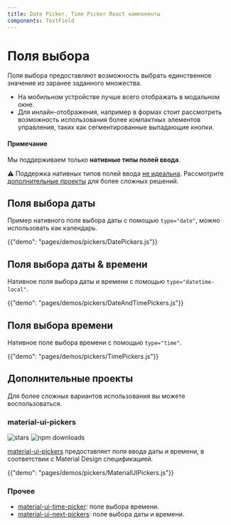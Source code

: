 ```yaml
---
title: Date Picker, Time Picker React компоненты
components: TextField
---
```

# Поля выбора

<p class="description">Поля выбора предоставляют возможность выбрать единственное значение из заранее заданного множества.</p>

- На мобильном устройстве лучше всего отображать в модальном окне.
- Для инлайн-отображения, например в формах стоит рассмотреть возможность использования более компактных элементов управления, таких как сегментированные выпадающие кнопки.

#### Примечание

Мы поддерживаем только **нативные типы полей ввода**.

⚠️ Поддержка нативных типов полей ввода [не идеальна](https://caniuse.com/#feat=input-datetime). Рассмотрите [дополнительные проекты](#complementary-projects) для более сложных решений.

## Поля выбора даты

Пример нативного поля выбора даты с помощью `type="date"`, можно использовать как календарь.

{{"demo": "pages/demos/pickers/DatePickers.js"}}

## Поля выбора даты & времени

Нативное поля выбора даты и времени с помощью `type="datetime-local"`.

{{"demo": "pages/demos/pickers/DateAndTimePickers.js"}}

## Поля выбора времени

Нативное поле выбора времени с помощью `type="time"`.

{{"demo": "pages/demos/pickers/TimePickers.js"}}

## Дополнительные проекты

Для более сложных вариантов использования вы можете воспользоваться.

### material-ui-pickers

![stars](https://img.shields.io/github/stars/dmtrKovalenko/material-ui-pickers.svg?style=social&label=Stars) ![npm downloads](https://img.shields.io/npm/dm/material-ui-pickers.svg)

[material-ui-pickers](https://material-ui-pickers.firebaseapp.com/) предоставляет поля ввода даты и времени, в соответствии c Material Design спецификацией.

{{"demo": "pages/demos/pickers/MaterialUIPickers.js"}}

### Прочее

- [material-ui-time-picker](https://github.com/TeamWertarbyte/material-ui-time-picker): поле выбора времени.
- [material-ui-next-pickers](https://github.com/chingyawhao/material-ui-next-pickers): поле выбора даты и времени.